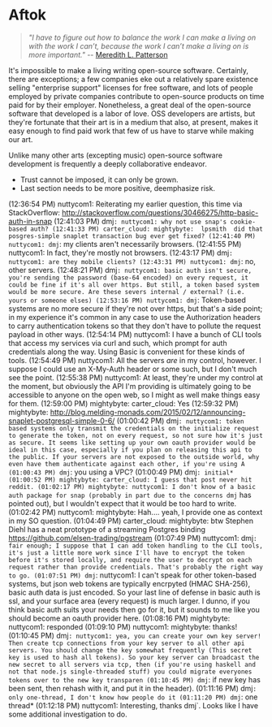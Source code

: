 Aftok
=====

> *"I have to figure out how to balance the work I can make a living on with the 
> work I can’t, because the work I can’t make a living on is more important."*
>     -- [Meredith L. Patterson](https://medium.com/message/how-i-explained-heartbleed-to-my-therapist-4c1dbcbe1099)

It's impossible to make a living writing open-source software. Certainly, there
are exceptions; a few companies eke out a relatively spare existence selling
"enterprise support" licenses for free software, and lots of people employed by
private companies contribute to open-source products on time paid for by their
employer. Nonetheless, a great deal of the open-source software that developed
is a labor of love. OSS developers are artists, but they're fortunate that
their art is in a medium that also, at present, makes it easy enough to find
paid work that few of us have to starve while making our art.

Unlike many other arts (excepting music) open-source software development is 
frequently a deeply collaborative endeavor. 

* Trust cannot be imposed, it can only be grown.
* Last section needs to be more positive, deemphasize risk.

(12:36:54 PM) nuttycom1: Reiterating my earlier question, this time via StackOverflow: http://stackoverflow.com/questions/30466275/http-basic-auth-in-snap
(12:41:03 PM) dmj`: nuttycom1: why not use snap's cookie-based auth?
(12:41:33 PM) carter_cloud: mightybyte:  lpsmith  did that posgres-simple snaplet transaction bug ever get fixed?
(12:41:40 PM) nuttycom1: dmj`: my clients aren't necessarily browsers.
(12:41:55 PM) nuttycom1: In fact, they're mostly not browsers.
(12:43:17 PM) dmj`: nuttycom1: are they mobile clients?
(12:43:31 PM) nuttycom1: dmj`: no, other servers.
(12:48:21 PM) dmj`: nuttycom1: basic auth isn't secure, you're sending the password (base-64 encoded) on every request, it could be fine if it's all over https. But still, a token based system would be more secure. Are these severs internal / external? (i.e. yours or someone elses)
(12:53:16 PM) nuttycom1: dmj`: Token-based systems are no more secure if they're not over https, but that's a side point; in my experience it's common in any case to use the Authorization headers to carry authentication tokens so that they don't have to pollute the request payload in other ways. 
(12:54:14 PM) nuttycom1: I have a bunch of CLI tools that access my services via curl and such, which prompt for auth credentials along the way. Using Basic is convenient for these kinds of tools.
(12:54:49 PM) nuttycom1: All the servers *are* in my control, however. I suppose I could use an X-My-Auth header or some such, but I don't much see the point.
(12:55:38 PM) nuttycom1: At least, they're under my control at the moment, but obviously the API I'm providing is ultimately going to be accessible to anyone on the open web, so I might as well make things easy for them.
(12:59:00 PM) mightybyte: carter_cloud: Yes
(12:59:32 PM) mightybyte: http://blog.melding-monads.com/2015/02/12/announcing-snaplet-postgresql-simple-0-6/
(01:00:42 PM) dmj`: nuttycom1: token based systems only transmit the credentials on the initialize request to generate the token, not on every request, so not sure how it's just as secure. It seems like setting up your own oauth provider would be ideal in this case, especially if you plan on releasing this api to the public. If your servers are not exposed to the outside world, why even have them authenticate against each other, if you're using A
(01:00:43 PM) dmj`: you using a VPC? 
(01:00:49 PM) dmj`: initial*
(01:00:52 PM) mightybyte: carter_cloud: I guess that post never hit reddit.
(01:02:17 PM) mightybyte: nuttycom1: I don't know of a basic auth package for snap (probably in part due to the concerns dmj` has pointed out), but I wouldn't expect that it would be too hard to write.
(01:02:42 PM) nuttycom1: mightybyte: Hah.... yeah, I provide one as context in my SO question.
(01:04:49 PM) carter_cloud: mightybyte: btw Stephen Diehl has a neat prototype of a streaming Postgres binding https://github.com/elsen-trading/pgstream
(01:07:49 PM) nuttycom1: dmj`: fair enough; I suppose that I can add token handling to the CLI tools, it's just a little more work since I'll have to encrypt the token before it's stored locally, and require the user to decrypt on each request rather than provide credentials. That's probably the right way to go.
(01:07:51 PM) dmj`: nuttycom1: I can't speak for other token-based systems, but json web tokens are typically encrpyted (HMAC SHA-256), basic auth data is just encoded. So your last line of defense in basic auth is ssl, and your surface area (every request) is much larger. I dunno, if you think basic auth suits your needs then go for it, but it sounds to me like you should become an oauth provider here.
(01:08:16 PM) mightybyte: nuttycom1: responded
(01:09:10 PM) nuttycom1: mightybyte: thanks!
(01:10:45 PM) dmj`: nuttycom1: yea, you can create your own key server! Then create tcp connections from your key server to all other api servers. You should change the key somewhat frequently (This secret key is used to hash all tokens). So your key server can broadcast the new secret to all servers via tcp, then (if you're using haskell and not that node.js single-threaded stuff) you could migrate everyones tokens over to the new key transparen
(01:10:45 PM) dmj`: if new key has been sent, then rehash with it, and put it in the header).
(01:11:16 PM) dmj`: only one-thread, I don't know how people do it
(01:11:20 PM) dmj`: one thread*
(01:12:18 PM) nuttycom1: Interesting, thanks dmj`. Looks like I have some additional investigation to do.
